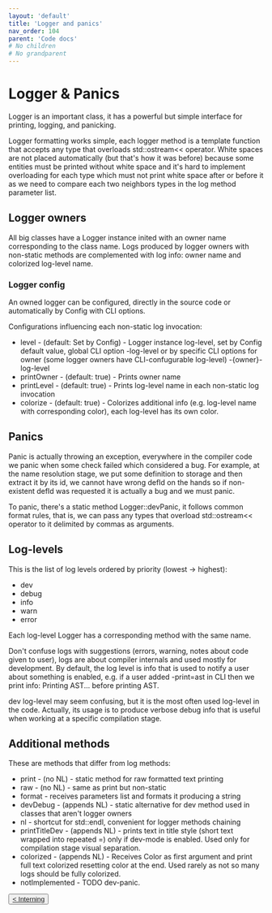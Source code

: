 ```yaml
---
layout: 'default'
title: 'Logger and panics'
nav_order: 104
parent: 'Code docs'
# No children
# No grandparent
---
```


# Logger & Panics

<span class="inline-code highlight-jc hljs">Logger</span> is an important class, it has a powerful but simple interface for printing, logging, and panicking.

Logger formatting works simple, each logger method is a template function that accepts any type that overloads
<span class="inline-code highlight-jc hljs">std::ostream<span class="hljs-operator">&lt;&lt;</span></span> operator. White spaces are not placed automatically (but that's how it was before) because some
entities must be printed without white space and it's hard to implement overloading for each type which must not print
white space after or before it as we need to compare each two neighbors types in the log method parameter list.

## Logger owners

All big classes have a Logger instance inited with an owner name corresponding to the class name. Logs produced by
logger owners with non-static methods are complemented with log info: owner name and colorized log-level name.

### Logger config

An owned logger can be configured, directly in the source code or automatically by Config with CLI options.

Configurations influencing each non-static log invocation:

* <span class="inline-code highlight-jc hljs">level</span> - (default: Set by <span class="inline-code highlight-jc hljs">Config</span>) - Logger instance log-level, set by <span class="inline-code highlight-jc hljs">Config</span> default value, global CLI option
  <span class="inline-code highlight-jc hljs"><span class="hljs-operator">-</span>log<span class="hljs-operator">-</span>level</span> or by specific CLI options for owner (some logger owners have CLI-confugurable log-level)
  <span class="inline-code highlight-jc hljs"><span class="hljs-operator">-</span>{owner}<span class="hljs-operator">-</span>log<span class="hljs-operator">-</span>level</span>
* <span class="inline-code highlight-jc hljs">printOwner</span> - (default: <span class="inline-code highlight-jc hljs"><span class="hljs-literal">true</span></span>) - Prints owner name
* <span class="inline-code highlight-jc hljs">printLevel</span> - (default: <span class="inline-code highlight-jc hljs"><span class="hljs-literal">true</span></span>) - Prints log-level name in each non-static log invocation
* <span class="inline-code highlight-jc hljs">col<span class="hljs-operator">or</span>ize</span> - (default: <span class="inline-code highlight-jc hljs"><span class="hljs-literal">true</span></span>) - Colorizes additional info (e.g. log-level name with corresponding color), each
  log-level has its own color.

## Panics

Panic is actually throwing an exception, everywhere in the compiler code we panic when some check failed which
considered a bug. For example, at the name resolution stage, we put some definition to storage and then extract it by
its id, we cannot have wrong <span class="inline-code highlight-jc hljs">defId</span> on the hands so if non-existent <span class="inline-code highlight-jc hljs">defId</span> was requested it is actually a bug and we
must panic.

To panic, there's a static method <span class="inline-code highlight-jc hljs">Logger::devPanic</span>, it follows common format rules, that is, we can pass any types
that overload <span class="inline-code highlight-jc hljs">std::ostream<span class="hljs-operator">&lt;&lt;</span></span> operator to it delimited by commas as arguments.

## Log-levels

This is the list of log levels ordered by priority (lowest -&gt; highest):

* <span class="inline-code highlight-jc hljs">dev</span>
* <span class="inline-code highlight-jc hljs">debug</span>
* <span class="inline-code highlight-jc hljs">info</span>
* <span class="inline-code highlight-jc hljs">warn</span>
* <span class="inline-code highlight-jc hljs">err<span class="hljs-operator">or</span></span>

Each log-level Logger has a corresponding method with the same name.

Don't confuse logs with suggestions (errors, warning, notes about code given to user), logs are about compiler internals
and used mostly for development. By default, the log level is <span class="inline-code highlight-jc hljs">info</span> that is used to notify a user about something is
enabled, e.g. if a user added <span class="inline-code highlight-jc hljs"><span class="hljs-operator">-</span>print<span class="hljs-operator">=</span>ast</span> in CLI then we print <span class="inline-code highlight-jc hljs">info: Printing AST<span class="hljs-operator">..</span><span class="hljs-operator">.</span></span> before printing AST.

<span class="inline-code highlight-jc hljs">dev</span> log-level may seem confusing, but it is the most often used log-level in the code. Actually, its usage is to
produce verbose debug info that is useful when working at a specific compilation stage.

## Additional methods

These are methods that differ from log methods:

* <span class="inline-code highlight-jc hljs">print</span> - (no NL) - static method for raw formatted text printing
* <span class="inline-code highlight-jc hljs">raw</span> - (no NL) - same as <span class="inline-code highlight-jc hljs">print</span> but non-static
* <span class="inline-code highlight-jc hljs">f<span class="hljs-operator">or</span>mat</span> - receives parameters list and formats it producing a string
* <span class="inline-code highlight-jc hljs">devDebug</span> - (appends NL) - static alternative for <span class="inline-code highlight-jc hljs">dev</span> method used in classes that aren't logger owners
* <span class="inline-code highlight-jc hljs">nl</span> - shortcut for <span class="inline-code highlight-jc hljs">std::endl</span>, convenient for logger methods chaining
* <span class="inline-code highlight-jc hljs">printTitleDev</span> - (appends NL) - prints text in title style (short text wrapped into repeated <span class="inline-code highlight-jc hljs"><span class="hljs-operator">=</span></span>) only if dev-mode is
  enabled. Used only for compilation stage visual separation.
* <span class="inline-code highlight-jc hljs">col<span class="hljs-operator">or</span>ized</span> - (appends NL) - Receives <span class="inline-code highlight-jc hljs">Col<span class="hljs-operator">or</span></span> as first argument and print full text colorized resetting color at the
  end. Used rarely as not so many logs should be fully colorized.
* <span class="inline-code highlight-jc hljs"><span class="hljs-operator">not</span>Implemented</span> - TODO dev-panic.
<div class="nav-btn-block">
    <button class="nav-btn left">
    <a class="link" href="/Jacy-Dev-Book/code-docs/interning.html">< Interning</a>
</button>

    
</div>
